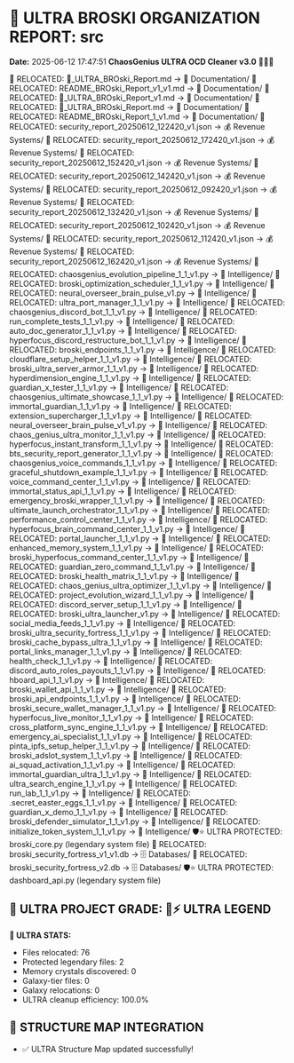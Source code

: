 # 🌌 ULTRA BROSKI ORGANIZATION REPORT: src
**Date:** 2025-06-12 17:47:51
**ChaosGenius ULTRA OCD Cleaner v3.0** 🧠💜🌌

📁 RELOCATED: 🌌_ULTRA_BROski_Report.md → 📝 Documentation/
📁 RELOCATED: README_BROski_Report_v1_v1.md → 📝 Documentation/
📁 RELOCATED: 🌌_ULTRA_BROski_Report_v1.md → 📝 Documentation/
📁 RELOCATED: 🌌_ULTRA_BROski_Report.md → 📝 Documentation/
📁 RELOCATED: README_BROski_Report_1_v1.md → 📝 Documentation/
📁 RELOCATED: security_report_20250612_122420_v1.json → 💰 Revenue Systems/
📁 RELOCATED: security_report_20250612_172420_v1.json → 💰 Revenue Systems/
📁 RELOCATED: security_report_20250612_152420_v1.json → 💰 Revenue Systems/
📁 RELOCATED: security_report_20250612_142420_v1.json → 💰 Revenue Systems/
📁 RELOCATED: security_report_20250612_092420_v1.json → 💰 Revenue Systems/
📁 RELOCATED: security_report_20250612_132420_v1.json → 💰 Revenue Systems/
📁 RELOCATED: security_report_20250612_102420_v1.json → 💰 Revenue Systems/
📁 RELOCATED: security_report_20250612_112420_v1.json → 💰 Revenue Systems/
📁 RELOCATED: security_report_20250612_162420_v1.json → 💰 Revenue Systems/
📁 RELOCATED: chaosgenius_evolution_pipeline_1_1_v1.py → 🧠 Intelligence/
📁 RELOCATED: broski_optimization_scheduler_1_1_v1.py → 🧠 Intelligence/
📁 RELOCATED: neural_overseer_brain_pulse_v1.py → 🧠 Intelligence/
📁 RELOCATED: ultra_port_manager_1_1_v1.py → 🧠 Intelligence/
📁 RELOCATED: chaosgenius_discord_bot_1_1_v1.py → 🧠 Intelligence/
📁 RELOCATED: run_complete_tests_1_1_v1.py → 🧠 Intelligence/
📁 RELOCATED: auto_doc_generator_1_1_v1.py → 🧠 Intelligence/
📁 RELOCATED: hyperfocus_discord_restructure_bot_1_1_v1.py → 🧠 Intelligence/
📁 RELOCATED: broski_endpoints_1_1_v1.py → 🧠 Intelligence/
📁 RELOCATED: cloudflare_setup_helper_1_1_v1.py → 🧠 Intelligence/
📁 RELOCATED: broski_ultra_server_armor_1_1_v1.py → 🧠 Intelligence/
📁 RELOCATED: hyperdimension_engine_1_1_v1.py → 🧠 Intelligence/
📁 RELOCATED: guardian_x_tester_1_1_v1.py → 🧠 Intelligence/
📁 RELOCATED: chaosgenius_ultimate_showcase_1_1_v1.py → 🧠 Intelligence/
📁 RELOCATED: immortal_guardian_1_1_v1.py → 🧠 Intelligence/
📁 RELOCATED: extension_supercharger_1_1_v1.py → 🧠 Intelligence/
📁 RELOCATED: neural_overseer_brain_pulse_v1_v1.py → 🧠 Intelligence/
📁 RELOCATED: chaos_genius_ultra_monitor_1_1_v1.py → 🧠 Intelligence/
📁 RELOCATED: hyperfocus_instant_transform_1_1_v1.py → 🧠 Intelligence/
📁 RELOCATED: bts_security_report_generator_1_1_v1.py → 🧠 Intelligence/
📁 RELOCATED: chaosgenius_voice_commands_1_1_v1.py → 🧠 Intelligence/
📁 RELOCATED: graceful_shutdown_example_1_1_v1.py → 🧠 Intelligence/
📁 RELOCATED: voice_command_center_1_1_v1.py → 🧠 Intelligence/
📁 RELOCATED: immortal_status_api_1_1_v1.py → 🧠 Intelligence/
📁 RELOCATED: emergency_broski_wrapper_1_1_v1.py → 🧠 Intelligence/
📁 RELOCATED: ultimate_launch_orchestrator_1_1_v1.py → 🧠 Intelligence/
📁 RELOCATED: performance_control_center_1_1_v1.py → 🧠 Intelligence/
📁 RELOCATED: hyperfocus_brain_command_center_1_1_v1.py → 🧠 Intelligence/
📁 RELOCATED: portal_launcher_1_1_v1.py → 🧠 Intelligence/
📁 RELOCATED: enhanced_memory_system_1_1_v1.py → 🧠 Intelligence/
📁 RELOCATED: broski_hyperfocus_command_center_1_1_v1.py → 🧠 Intelligence/
📁 RELOCATED: guardian_zero_command_1_1_v1.py → 🧠 Intelligence/
📁 RELOCATED: broski_health_matrix_1_1_v1.py → 🧠 Intelligence/
📁 RELOCATED: chaos_genius_ultra_optimizer_1_1_v1.py → 🧠 Intelligence/
📁 RELOCATED: project_evolution_wizard_1_1_v1.py → 🧠 Intelligence/
📁 RELOCATED: discord_server_setup_1_1_v1.py → 🧠 Intelligence/
📁 RELOCATED: broski_ultra_launcher_v1.py → 🧠 Intelligence/
📁 RELOCATED: social_media_feeds_1_1_v1.py → 🧠 Intelligence/
📁 RELOCATED: broski_ultra_security_fortress_1_1_v1.py → 🧠 Intelligence/
📁 RELOCATED: broski_cache_bypass_ultra_1_1_v1.py → 🧠 Intelligence/
📁 RELOCATED: portal_links_manager_1_1_v1.py → 🧠 Intelligence/
📁 RELOCATED: health_check_1_1_v1.py → 🧠 Intelligence/
📁 RELOCATED: discord_auto_roles_payouts_1_1_v1.py → 🧠 Intelligence/
📁 RELOCATED: hboard_api_1_1_v1.py → 🧠 Intelligence/
📁 RELOCATED: broski_wallet_api_1_1_v1.py → 🧠 Intelligence/
📁 RELOCATED: broski_api_endpoints_1_1_v1.py → 🧠 Intelligence/
📁 RELOCATED: broski_secure_wallet_manager_1_1_v1.py → 🧠 Intelligence/
📁 RELOCATED: hyperfocus_live_monitor_1_1_v1.py → 🧠 Intelligence/
📁 RELOCATED: cross_platform_sync_engine_1_1_v1.py → 🧠 Intelligence/
📁 RELOCATED: emergency_ai_specialist_1_1_v1.py → 🧠 Intelligence/
📁 RELOCATED: pinta_ipfs_setup_helper_1_1_v1.py → 🧠 Intelligence/
📁 RELOCATED: broski_adslot_system_1_1_v1.py → 🧠 Intelligence/
📁 RELOCATED: ai_squad_activation_1_1_v1.py → 🧠 Intelligence/
📁 RELOCATED: immortal_guardian_ultra_1_1_v1.py → 🧠 Intelligence/
📁 RELOCATED: ultra_search_engine_1_1_v1.py → 🧠 Intelligence/
📁 RELOCATED: run_lab_1_1_v1.py → 🧠 Intelligence/
📁 RELOCATED: .secret_easter_eggs_1_1_v1.py → 🧠 Intelligence/
📁 RELOCATED: guardian_x_demo_1_1_v1.py → 🧠 Intelligence/
📁 RELOCATED: broski_defender_simulator_1_1_v1.py → 🧠 Intelligence/
📁 RELOCATED: initialize_token_system_1_1_v1.py → 🧠 Intelligence/
🛡️⭐ ULTRA PROTECTED: broski_core.py (legendary system file)
📁 RELOCATED: broski_security_fortress_v1_v1.db → 🗄️ Databases/
📁 RELOCATED: broski_security_fortress_v2.db → 🗄️ Databases/
🛡️⭐ ULTRA PROTECTED: dashboard_api.py (legendary system file)

## 🌌 ULTRA PROJECT GRADE: 💯⚡ ULTRA LEGEND
**🧠 ULTRA STATS:**
- Files relocated: 76
- Protected legendary files: 2
- Memory crystals discovered: 0
- Galaxy-tier files: 0
- Galaxy relocations: 0
- ULTRA cleanup efficiency: 100.0%

## 🔄 STRUCTURE MAP INTEGRATION
- ✅ ULTRA Structure Map updated successfully!